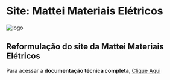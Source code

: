 <h1> Site: Mattei Materiais Elétricos </h1> <img src="[URL_da_Imagem](https://github.com/rhuanboeira/site-mattei-main/blob/0603e3b98b43cb85727f317d18c702898f9f2150/img/logoicon-mattei-br80.png)" alt="logo">
<br>
<h2>Reformulação do site da Mattei Materiais Elétricos</h2>
<p> Para acessar a <strong>documentação técnica completa</strong>, <a href="https://github.com/rhuanboeira/site-mattei-main/blob/b6cb8a96e2077246d86404e07dcc4b1053203b3e/Projeto-Mattei.pdf"> Clique Aqui</a></p>
